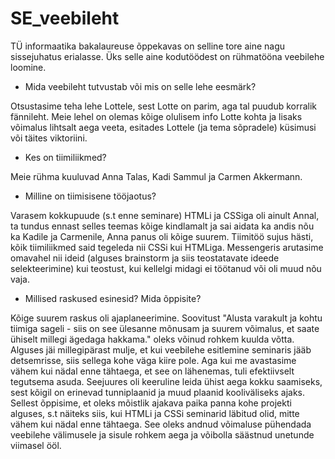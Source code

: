 # SE_veebileht

TÜ informaatika bakalaureuse õppekavas on selline tore aine nagu sissejuhatus erialasse. Üks selle aine kodutöödest on rühmatööna veebilehe loomine.

* Mida veebileht tutvustab või mis on selle lehe eesmärk?

Otsustasime teha lehe Lottele, sest Lotte on parim, aga tal puudub korralik fännileht. Meie lehel on olemas kõige olulisem info Lotte kohta ja lisaks võimalus lihtsalt aega veeta, esitades Lottele (ja tema sõpradele) küsimusi või täites viktoriini.

* Kes on tiimiliikmed?

Meie rühma kuuluvad Anna Talas, Kadi Sammul ja Carmen Akkermann. 

* Milline on tiimisisene tööjaotus?

Varasem kokkupuude (s.t enne seminare) HTMLi ja CSSiga oli ainult Annal, ta tundus ennast selles teemas kõige kindlamalt ja sai aidata ka andis nõu ka Kadile ja Carmenile, Anna panus oli kõige suurem. Tiimitöö sujus hästi, kõik tiimiliikmed said tegeleda nii CSSi kui HTMLiga. Messengeris arutasime omavahel nii ideid (alguses brainstorm ja siis teostatavate ideede selekteerimine) kui teostust, kui kellelgi midagi ei töötanud või oli muud nõu vaja. 

* Millised raskused esinesid? Mida õppisite?

Kõige suurem raskus oli ajaplaneerimine. Soovitust "Alusta varakult ja kohtu tiimiga sageli - siis on see ülesanne mõnusam ja suurem võimalus, et saate ühiselt millegi ägedaga hakkama." oleks võinud rohkem kuulda võtta. Alguses jäi millegipärast mulje, et kui veebilehe esitlemine seminaris jääb detsemrisse, siis sellega kohe väga kiire pole. Aga kui me avastasime vähem kui nädal enne tähtaega, et see on lähenemas, tuli efektiivselt tegutsema asuda. Seejuures oli keeruline leida ühist aega kokku saamiseks, sest kõigil on erinevad tunniplaanid ja muud plaanid kooliväliseks ajaks. Sellest õppisime, et oleks mõistlik ajakava paika panna kohe projekti alguses, s.t näiteks siis, kui HTMLi ja CSSi seminarid läbitud olid, mitte vähem kui nädal enne tähtaega. See oleks andnud võimaluse pühendada veebilehe välimusele ja sisule rohkem aega ja võibolla säästnud unetunde viimasel ööl. 

